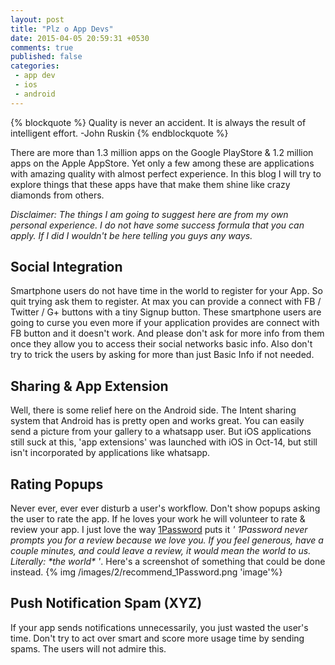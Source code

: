 ```yaml
---
layout: post
title: "Plz o App Devs"
date: 2015-04-05 20:59:31 +0530
comments: true
published: false
categories:
 - app dev
 - ios
 - android
---
```


{% blockquote %}
Quality is never an accident. It is always the result of intelligent effort.
-John Ruskin
{% endblockquote %}

There are more than 1.3 million apps on the Google PlayStore & 1.2 million apps on the Apple AppStore. Yet only a few among these are applications
with amazing quality with almost perfect experience. In this blog I will try to explore things that these apps have that make them shine like crazy
diamonds from others.

<!-- more -->

*Disclaimer: The things I am going to suggest here are from my own personal experience. I do not have some success formula that you can apply.
If I did I wouldn't be here telling you guys any ways. <need to improve>*

## Social Integration

Smartphone users do not have time in the world to register for your App. So quit trying ask them to register. At max you can provide a
connect with FB / Twitter / G+ buttons with a tiny Signup button. These smartphone users are going to curse you even more if your application
provides are connect with FB button and it doesn't work. And please don't ask for more info from them once they allow you to access their
social networks basic info. Also don't try to trick the users by asking for more than just Basic Info if not needed.

## Sharing & App Extension

Well, there is some relief here on the Android side. The Intent sharing system that Android has is pretty open and works great. You can easily
send a picture from your gallery to a whatsapp user. But iOS applications still suck at this, 'app extensions' was launched with iOS in Oct-14,
but still isn't incorporated by applications like whatsapp.

## Rating Popups

Never ever, ever ever disturb a user's workflow. Don't show popups asking the user to rate the app. If he loves your work he will volunteer to
rate & review your app. I just love the way [1Password](https://agilebits.com/onepassword/ios) puts it *' 1Password never prompts you for a review because we love you. If you feel generous,
have a couple minutes, and could leave a review, it would mean the  world to us. Literally: \*the world\* '*. Here's a screenshot of something that could be done instead.
{% img /images/2/recommend_1Password.png 'image'%}

## Push Notification Spam (XYZ)

If your app sends notifications unnecessarily, you just wasted the user's time. Don't try to act over smart and score more usage time
by sending spams. The users will not admire this.







